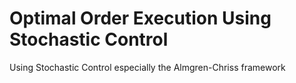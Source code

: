 # Optimal Order Execution Using Stochastic Control
 Using Stochastic Control especially the Almgren-Chriss framework
